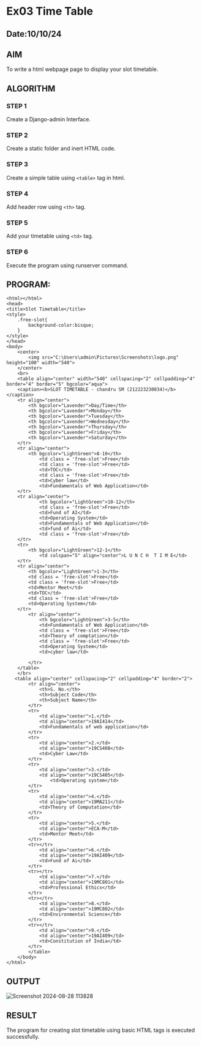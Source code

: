 # Ex03 Time Table
## Date:10/10/24

## AIM
To write a html webpage page to display your slot timetable.

## ALGORITHM
### STEP 1
Create a Django-admin Interface.

### STEP 2
Create a static folder and inert HTML code.

### STEP 3
Create a simple table using ```<table>``` tag in html.

### STEP 4
Add header row using ```<th>``` tag.

### STEP 5
Add your timetable using ```<td>``` tag.

### STEP 6
Execute the program using runserver command.

## PROGRAM:
```
<html></html>
<head>
<title>Slot Timetable</title>
<style>
	.free-slot{
		background-color:bisque;
	}
</style>
</head>
<body>
	<center>
        <img src="C:\Users\admin\Pictures\Screenshots\logo.png" height="100" width="540">
    </center>
	<br>
	<table align="center" width="540" cellspacing="2" cellpadding="4" border="4" border="5" bgcolor="aqua">
	<caption><b>SLOT TIMETABLE - chandru SM (212223230034)</b></caption>
	<tr align="center">
		<th bgcolor="Lavender">Day/Time</th>
		<th bgcolor="Lavender">Monday</th>
		<th bgcolor="Lavender">Tuesday</th>
		<th bgcolor="Lavender">Wednesday</th>
		<th bgcolor="Lavender">Thursday</th>
		<th bgcolor="Lavender">Friday</th>
    	<th bgcolor="Lavender">Saturday</th>
	</tr>
	<tr align="center">
		<th bgcolor="LightGreen">8-10</th>
		    <td class = 'free-slot'>Free</td>
			<td class = 'free-slot'>Free</td> 
			<td>TOC</td>
			<td class = 'free-slot'>Free</td>
			<td>Cyber law</td>
    		<td>Fundamentals of Web Application</td>
	</tr>
	<tr align="center">
			<th bgcolor="LightGreen">10-12</th>
			<td class = 'free-slot'>Free</td>
			<td>Fund of AI</td>
			<td>Operating System</td>
			<td>Fundamentals of Web Application</td>
			<td>fund of Ai</td>
			<td class = 'free-slot'>Free</td>
	</tr>
	<tr>
		<th bgcolor="LightGreen">12-1</th>
			<td colspan="5" align="center">L U N C H  T I M E</td>
	</tr>
	<tr align="center">
		<th bgcolor="LightGreen">1-3</th>
		<td class = 'free-slot'>Free</td>
		<td class = 'free-slot'>Free</td>
		<td>Mentor Meet</td>
		<td>TOC</td>
		<td class = 'free-slot'>Free</td>
    	<td>Operating System</td>
	</tr>
		<tr align="center">
			<th bgcolor="LightGreen">3-5</th>
			<td>Fundamentals of Web Application</td>
			<td class = 'free-slot'>Free</td>
			<td>Theory of comptation</td>
			<td class = 'free-slot'>Free</td>
			<td>Operating System</td>
			<td>cyber law</td>
			
		</tr>
	</table>
	</br>
   <table align="center" cellspacing="2" cellpadding="4" border="2">
		<tr align="center">
			<th>S. No.</th>
			<th>Subject Code</th>
			<th>Subject Name</th>
		</tr>
		<tr>
			<td align="center">1.</td>
			<td align="center">19AI414</td>
			<td>Fundamentals of web application</td>
		</tr>
		<tr>
			<td align="center">2.</td>
			<td align="center">19CS408</td>
			<td>Cyber Law</td>
		</tr>
		<tr>
			<td align="center">3.</td>
			<td align="center">19CS405</td>
				<td>Operating system</td>
		</tr>
		<tr>
			<td align="center">4.</td>
			<td align="center">19MA211</td>
			<td>Theory of Computation</td>
		</tr>
		<tr>
			<td align="center">5.</td>
			<td align="center">ECA-M</td>
			<td>Mentor Meet</td>
		</tr>
		<tr></tr>
			<td align="center">6.</td>
			<td align="center">19AI409</td>
			<td>Fund of Ai</td>
		</tr>
		<tr></tr>
			<td align="center">7.</td>
			<td align="center">19MC801</td>
			<td>Professional Ethics</td>
		</tr>
		<tr></tr>
			<td align="center">8.</td>
			<td align="center">19MC802</td>
			<td>Environmental Science</td>
		</tr>
		<tr></tr>
			<td align="center">9.</td>
			<td align="center">19AI409</td>
			<td>Constitution of India</td>
		</tr>
		</table>
	</body>
</html>
```

## OUTPUT
![Screenshot 2024-08-28 113828](https://github.com/user-attachments/assets/7d1a6741-2c6e-4e6e-b0cb-9973d389bfd7)



## RESULT
The program for creating slot timetable using basic HTML tags is executed successfully.
